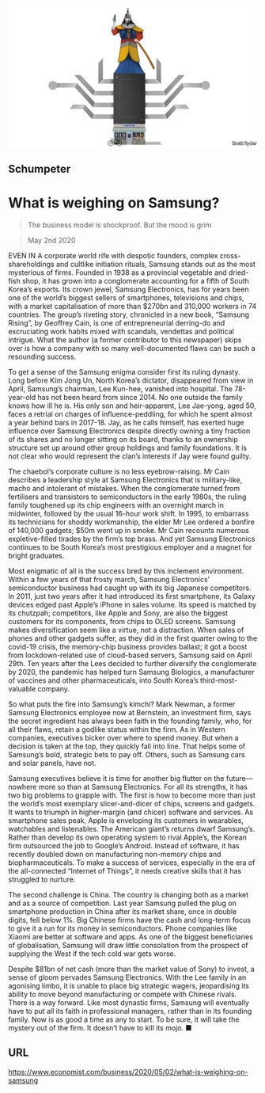 ![](./images/20200502_WBD000_0.jpg)

## Schumpeter

# What is weighing on Samsung?

> The business model is shockproof. But the mood is grim

> May 2nd 2020

EVEN IN A corporate world rife with despotic founders, complex cross-shareholdings and cultlike initiation rituals, Samsung stands out as the most mysterious of firms. Founded in 1938 as a provincial vegetable and dried-fish shop, it has grown into a conglomerate accounting for a fifth of South Korea’s exports. Its crown jewel, Samsung Electronics, has for years been one of the world’s biggest sellers of smartphones, televisions and chips, with a market capitalisation of more than $270bn and 310,000 workers in 74 countries. The group’s riveting story, chronicled in a new book, “Samsung Rising”, by Geoffrey Cain, is one of entrepreneurial derring-do and excruciating work habits mixed with scandals, vendettas and political intrigue. What the author (a former contributor to this newspaper) skips over is how a company with so many well-documented flaws can be such a resounding success.

To get a sense of the Samsung enigma consider first its ruling dynasty. Long before Kim Jong Un, North Korea’s dictator, disappeared from view in April, Samsung’s chairman, Lee Kun-hee, vanished into hospital. The 78-year-old has not been heard from since 2014. No one outside the family knows how ill he is. His only son and heir-apparent, Lee Jae-yong, aged 50, faces a retrial on charges of influence-peddling, for which he spent almost a year behind bars in 2017-18. Jay, as he calls himself, has exerted huge influence over Samsung Electronics despite directly owning a tiny fraction of its shares and no longer sitting on its board, thanks to an ownership structure set up around other group holdings and family foundations. It is not clear who would represent the clan’s interests if Jay were found guilty.

The chaebol’s corporate culture is no less eyebrow-raising. Mr Cain describes a leadership style at Samsung Electronics that is military-like, macho and intolerant of mistakes. When the conglomerate turned from fertilisers and transistors to semiconductors in the early 1980s, the ruling family toughened up its chip engineers with an overnight march in midwinter, followed by the usual 16-hour work shift. In 1995, to embarrass its technicians for shoddy workmanship, the elder Mr Lee ordered a bonfire of 140,000 gadgets; $50m went up in smoke. Mr Cain recounts numerous expletive-filled tirades by the firm’s top brass. And yet Samsung Electronics continues to be South Korea’s most prestigious employer and a magnet for bright graduates.

Most enigmatic of all is the success bred by this inclement environment. Within a few years of that frosty march, Samsung Electronics’ semiconductor business had caught up with its big Japanese competitors. In 2011, just two years after it had introduced its first smartphone, its Galaxy devices edged past Apple’s iPhone in sales volume. Its speed is matched by its chutzpah; competitors, like Apple and Sony, are also the biggest customers for its components, from chips to OLED screens. Samsung makes diversification seem like a virtue, not a distraction. When sales of phones and other gadgets suffer, as they did in the first quarter owing to the covid-19 crisis, the memory-chip business provides ballast; it got a boost from lockdown-related use of cloud-based servers, Samsung said on April 29th. Ten years after the Lees decided to further diversify the conglomerate by 2020, the pandemic has helped turn Samsung Biologics, a manufacturer of vaccines and other pharmaceuticals, into South Korea’s third-most-valuable company.

So what puts the fire into Samsung’s kimchi? Mark Newman, a former Samsung Electronics employee now at Bernstein, an investment firm, says the secret ingredient has always been faith in the founding family, who, for all their flaws, retain a godlike status within the firm. As in Western companies, executives bicker over where to spend money. But when a decision is taken at the top, they quickly fall into line. That helps some of Samsung’s bold, strategic bets to pay off. Others, such as Samsung cars and solar panels, have not.

Samsung executives believe it is time for another big flutter on the future—nowhere more so than at Samsung Electronics. For all its strengths, it has two big problems to grapple with. The first is how to become more than just the world’s most exemplary slicer-and-dicer of chips, screens and gadgets. It wants to triumph in higher-margin (and chicer) software and services. As smartphone sales peak, Apple is enveloping its customers in wearables, watchables and listenables. The American giant’s returns dwarf Samsung’s. Rather than develop its own operating system to rival Apple’s, the Korean firm outsourced the job to Google’s Android. Instead of software, it has recently doubled down on manufacturing non-memory chips and biopharmaceuticals. To make a success of services, especially in the era of the all-connected “Internet of Things”, it needs creative skills that it has struggled to nurture.

The second challenge is China. The country is changing both as a market and as a source of competition. Last year Samsung pulled the plug on smartphone production in China after its market share, once in double digits, fell below 1%. Big Chinese firms have the cash and long-term focus to give it a run for its money in semiconductors. Phone companies like Xiaomi are better at software and apps. As one of the biggest beneficiaries of globalisation, Samsung will draw little consolation from the prospect of supplying the West if the tech cold war gets worse.

Despite $81bn of net cash (more than the market value of Sony) to invest, a sense of gloom pervades Samsung Electronics. With the Lee family in an agonising limbo, it is unable to place big strategic wagers, jeopardising its ability to move beyond manufacturing or compete with Chinese rivals. There is a way forward. Like most dynastic firms, Samsung will eventually have to put all its faith in professional managers, rather than in its founding family. Now is as good a time as any to start. To be sure, it will take the mystery out of the firm. It doesn’t have to kill its mojo. ■

## URL

https://www.economist.com/business/2020/05/02/what-is-weighing-on-samsung
